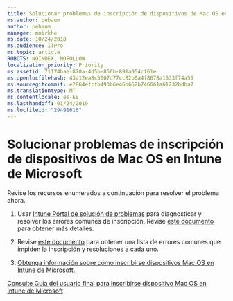 ```yaml
---
title: Solucionar problemas de inscripción de dispositivos de Mac OS en Intune de Microsoft
ms.author: pebaum
author: pebaum
manager: mnirkhe
ms.date: 10/24/2018
ms.audience: ITPro
ms.topic: article
ROBOTS: NOINDEX, NOFOLLOW
localization_priority: Priority
ms.assetid: 71174bae-870a-4d5b-856b-891a054cf61e
ms.openlocfilehash: 43a12ea8c5007d77cc82b0a4f8678a1533f74a55
ms.sourcegitcommit: e2864efcfb493b6e46b662b746661a61232bdba7
ms.translationtype: MT
ms.contentlocale: es-ES
ms.lasthandoff: 01/24/2019
ms.locfileid: "29491616"
---
```

# <a name="troubleshoot-issues-with-enrolling-macos-devices-in-microsoft-intune"></a>Solucionar problemas de inscripción de dispositivos de Mac OS en Intune de Microsoft

Revise los recursos enumerados a continuación para resolver el problema ahora. 
  
1. Usar [Intune Portal de solución de problemas](https://devicemanagement.microsoft.com/#blade/Microsoft_Intune_DeviceSettings/TroubleshootBlade) para diagnosticar y resolver los errores comunes de inscripción. Revise [este documento](https://docs.microsoft.com/en-us/intune/help-desk-operators) para obtener más detalles. 
    
2. Revise [este documento](https://docs.microsoft.com/en-us/intune-classic/troubleshoot/troubleshoot-device-enrollment-in-intune) para obtener una lista de errores comunes que impiden la inscripción y resoluciones a cada uno. 
    
3. [Obtenga información sobre cómo inscribirse dispositivos Mac OS en Intune de Microsoft](https://docs.microsoft.com/en-us/intune/macos-enroll).
    
[Consulte Guía del usuario final para inscribirse dispositivo Mac OS en Intune de Microsoft](https://docs.microsoft.com/en-us/intune-user-help/enroll-your-device-in-intune-macos-cp)
  

